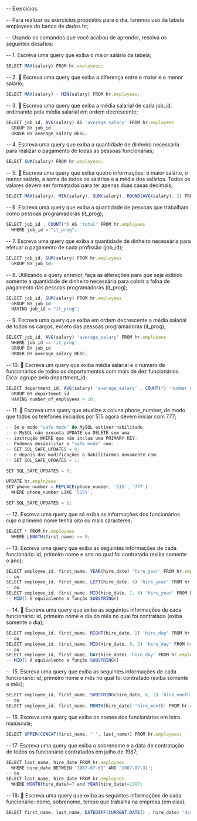 -- Exercicios: 

-- Para realizar os exercícios propostos para o dia, faremos uso da tabela employees do banco de dados hr; 

-- Usando os comandos que você acabou de aprender, resolva os seguintes desafios:

-- 1. Escreva uma query que exiba o maior salário da tabela;
```js
SELECT MAX(salary) FROM hr.employees;
```

-- 2. 🚀 Escreva uma query que exiba a diferença entre o maior e o menor salário;
```js
SELECT MAX(salary) - MIN(salary) FROM hr.employees;
```

-- 3. 🚀 Escreva uma query que exiba a média salarial de cada job_id, ordenando pela média salarial em ordem decrescente;
```js
SELECT job_id, AVG(salary) AS 'average_salary' FROM hr.employees
  GROUP BY job_id
  ORDER BY average_salary DESC;
```

-- 4. Escreva uma query que exiba a quantidade de dinheiro necessária para realizar o pagamento de todas as pessoas funcionárias;
```js
SELECT SUM(salary) FROM hr.employees;
```

-- 5. 🚀 Escreva uma query que exiba quatro informações: o maior salário, o menor salário, a soma de todos os salários e a média dos salários. Todos os valores devem ser formatados para ter apenas duas casas decimais;
```js
SELECT MAX(salary), MIN(salary), SUM(salary), ROUND(AVG(salary), 2) FROM hr.employees;
```

-- 6. Escreva uma query que exiba a quantidade de pessoas que trabalham como pessoas programadoras (it_prog);
```js
SELECT job_id , COUNT(*) AS 'total' FROM hr.employees
  WHERE job_id = "it_prog";
```

-- 7. Escreva uma query que exiba a quantidade de dinheiro necessária para efetuar o pagamento de cada profissão (job_id);
```js
SELECT job_id, SUM(salary) FROM hr.employees
  GROUP BY job_id;
```

-- 8. Utilizando a query anterior, faça as alterações para que seja exibido somente a quantidade de dinheiro necessária para cobrir a folha de pagamento das pessoas programadoras (it_prog);
```js
SELECT job_id, SUM(salary) FROM hr.employees
  GROUP BY job_id
  HAVING job_id = "it_prog";
```

-- 9. Escreva uma query que exiba em ordem decrescente a média salarial de todos os cargos, exceto das pessoas programadoras (it_prog);
```js
SELECT job_id, AVG(salary) 'average_salary' FROM hr.employees
  WHERE job_id <> 'it_prog'
  GROUP BY job_id
  ORDER BY average_salary DESC;
```

-- 10. 🚀 Escreva um query que exiba média salarial e o número de funcionários de todos os departamentos com mais de dez funcionários. Dica: agrupe pelo department_id;
```js
SELECT department_id, AVG(salary) 'average_salary' , COUNT(*) 'number_of_employees' FROM hr.employees
  GROUP BY department_id
  HAVING number_of_employees > 10;
```

-- 11. 🚀 Escreva uma query que atualize a coluna phone_number, de modo que todos os telefones iniciados por 515 agora devem iniciar com 777;
```js
-- Se o modo "safe mode" do MySQL estiver habilitado,
-- o MySQL não executa UPDATE ou DELETE sem uma
-- instrução WHERE que não inclua uma PRIMARY KEY.
-- Podemos desabilitar o "safe mode" com:
-- SET SQL_SAFE_UPDATES = 0;
-- e depois das modificações o habilitarmos novamente com:
-- SET SQL_SAFE_UPDATES = 1;

SET SQL_SAFE_UPDATES = 0;

UPDATE hr.employees
SET phone_number = REPLACE(phone_number, '515', '777')
  WHERE phone_number LIKE '515%';

SET SQL_SAFE_UPDATES = 1;
```

-- 12. Escreva uma query que só exiba as informações dos funcionários cujo o primeiro nome tenha oito ou mais caracteres;
```js
SELECT * FROM hr.employees
  WHERE LENGTH(first_name) >= 8;
```

-- 13. Escreva uma query que exiba as seguintes informações de cada funcionário: id, primeiro nome e ano no qual foi contratado (exiba somente o ano);
```js
SELECT employee_id, first_name, YEAR(hire_date) 'hire_year' FROM hr.employees;
-- ou 
SELECT employee_id, first_name, LEFT(hire_date, 4) 'hire_year' FROM hr.employees;
-- ou
SELECT employee_id, first_name, MID(hire_date, 1, 4) 'hire_year' FROM hr.employees;
-- MID() é equivalente a função SUBSTRING()
```

-- 14. 🚀 Escreva uma query que exiba as seguintes informações de cada funcionário: id, primeiro nome e dia do mês no qual foi contratado (exiba somente o dia);
```js
SELECT employee_id, first_name, RIGHT(hire_date, 2) 'hire_day' FROM hr.employees;
-- ou 
SELECT employee_id, first_name, MID(hire_date, 9, 2) 'hire_day' FROM hr.employees;
-- ou
SELECT employee_id, first_name, DAY(hire_date) 'hire_day' FROM hr.employees;
-- MID() é equivalente a função SUBSTRING()
```

-- 15. Escreva uma query que exiba as seguintes informações de cada funcionário: id, primeiro nome e mês no qual foi contratado (exiba somente o mês);
```js
SELECT employee_id, first_name, SUBSTRING(hire_date, 6, 2) 'hire_month' FROM hr.employees;
-- ou 
SELECT employee_id, first_name, MONTH(hire_date) 'hire_month' FROM hr.employees;
```

-- 16. Escreva uma query que exiba os nomes dos funcionários em letra maiúscula;
```js
SELECT UPPER(CONCAT(first_name, " ", last_name)) FROM hr.employees;
```

-- 17: Escreva uma query que exiba o sobrenome e a data de contratação de todos os funcionário contratados em julho de 1987;
```js
SELECT last_name, hire_date FROM hr.employees
  WHERE hire_date BETWEEN '1987-07-01' AND '1987-07-31';
-- ou 
SELECT last_name, hire_date FROM hr.employees
  WHERE MONTH(hire_date)=7 and YEAR(hire_date)=1987;
```

-- 18: 🚀 Escreva uma query que exiba as seguintes informações de cada funcionário: nome, sobrenome, tempo que trabalha na empresa (em dias);
```js
SELECT first_name, last_name, DATEDIFF(CURRENT_DATE() , hire_date) 'days_worked' FROM hr.employees;
```